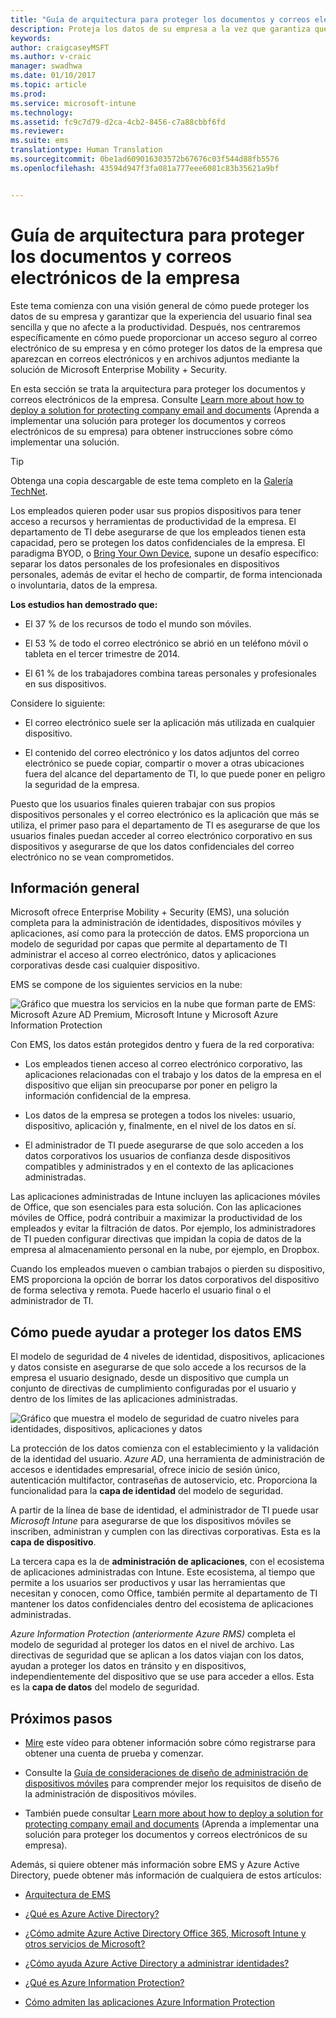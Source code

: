 ```yaml
---
title: "Guía de arquitectura para proteger los documentos y correos electrónicos de la empresa"
description: Proteja los datos de su empresa a la vez que garantiza que la experiencia del usuario final sea sencilla y que no afecte a la productividad.
keywords: 
author: craigcaseyMSFT
ms.author: v-craic
manager: swadhwa
ms.date: 01/10/2017
ms.topic: article
ms.prod: 
ms.service: microsoft-intune
ms.technology: 
ms.assetid: fc9c7d79-d2ca-4cb2-8456-c7a88cbbf6fd
ms.reviewer: 
ms.suite: ems
translationtype: Human Translation
ms.sourcegitcommit: 0be1ad609016303572b67676c03f544d88fb5576
ms.openlocfilehash: 43594d947f3fa081a777eee6081c83b35621a9bf


---
```


# <a name="architecture-guidance-for-protecting-company-email-and-documents"></a>Guía de arquitectura para proteger los documentos y correos electrónicos de la empresa
Este tema comienza con una visión general de cómo puede proteger los datos de su empresa y garantizar que la experiencia del usuario final sea sencilla y que no afecte a la productividad. Después, nos centraremos específicamente en cómo puede proporcionar un acceso seguro al correo electrónico de su empresa y en cómo proteger los datos de la empresa que aparezcan en correos electrónicos y en archivos adjuntos mediante la solución de Microsoft Enterprise Mobility + Security.

En esta sección se trata la arquitectura para proteger los documentos y correos electrónicos de la empresa. Consulte [Learn more about how to deploy a solution for protecting company email and documents](learn-how-to-deploy-a-solution-for-protecting-company-email-and-documents.md) (Aprenda a implementar una solución para proteger los documentos y correos electrónicos de su empresa) para obtener instrucciones sobre cómo implementar una solución.

> [!TIP]
> Obtenga una copia descargable de este tema completo en la [Galería TechNet](https://gallery.technet.microsoft.com/Managing-Access-and-Help-b7a05d0d/file/140056/1/Managing%20Access%20and%20Help%20Protect%20Corporate%20Email%20Data%20on%20Mobile%20Devices.pdf).

Los empleados quieren poder usar sus propios dispositivos para tener acceso a recursos y herramientas de productividad de la empresa. El departamento de TI debe asegurarse de que los empleados tienen esta capacidad, pero se protegen los datos confidenciales de la empresa. El paradigma BYOD, o [Bring Your Own Device](byod-design-considerations-guide.md), supone un desafío específico: separar los datos personales de los profesionales en dispositivos personales, además de evitar el hecho de compartir, de forma intencionada o involuntaria, datos de la empresa.

**Los estudios han demostrado que:**

-   El 37 % de los recursos de todo el mundo son móviles.

-   El 53 % de todo el correo electrónico se abrió en un teléfono móvil o tableta en el tercer trimestre de 2014.

-   El 61 % de los trabajadores combina tareas personales y profesionales en sus dispositivos.

Considere lo siguiente:

-   El correo electrónico suele ser la aplicación más utilizada en cualquier dispositivo.

-   El contenido del correo electrónico y los datos adjuntos del correo electrónico se puede copiar, compartir o mover a otras ubicaciones fuera del alcance del departamento de TI, lo que puede poner en peligro la seguridad de la empresa.

Puesto que los usuarios finales quieren trabajar con sus propios dispositivos personales y el correo electrónico es la aplicación que más se utiliza, el primer paso para el departamento de TI es asegurarse de que los usuarios finales puedan acceder al correo electrónico corporativo en sus dispositivos y asegurarse de que los datos confidenciales del correo electrónico no se vean comprometidos.

## <a name="overview"></a>Información general
Microsoft ofrece Enterprise Mobility + Security (EMS), una solución completa para la administración de identidades, dispositivos móviles y aplicaciones, así como para la protección de datos. EMS proporciona un modelo de seguridad por capas que permite al departamento de TI administrar el acceso al correo electrónico, datos y aplicaciones corporativas desde casi cualquier dispositivo.

EMS se compone de los siguientes servicios en la nube:

![Gráfico que muestra los servicios en la nube que forman parte de EMS: Microsoft Azure AD Premium, Microsoft Intune y Microsoft Azure Information Protection](./media/ProtectEmail/Enterprise-Mobility-Suite.png)

Con EMS, los datos están protegidos dentro y fuera de la red corporativa:

-   Los empleados tienen acceso al correo electrónico corporativo, las aplicaciones relacionadas con el trabajo y los datos de la empresa en el dispositivo que elijan sin preocuparse por poner en peligro la información confidencial de la empresa.

-   Los datos de la empresa se protegen a todos los niveles: usuario, dispositivo, aplicación y, finalmente, en el nivel de los datos en sí.

-   El administrador de TI puede asegurarse de que solo acceden a los datos corporativos los usuarios de confianza desde dispositivos compatibles y administrados y en el contexto de las aplicaciones administradas.

Las aplicaciones administradas de Intune incluyen las aplicaciones móviles de Office, que son esenciales para esta solución. Con las aplicaciones móviles de Office, podrá contribuir a maximizar la productividad de los empleados y evitar la filtración de datos. Por ejemplo, los administradores de TI pueden configurar directivas que impidan la copia de datos de la empresa al almacenamiento personal en la nube, por ejemplo, en Dropbox.

Cuando los empleados mueven o cambian trabajos o pierden su dispositivo, EMS proporciona la opción de borrar los datos corporativos del dispositivo de forma selectiva y remota. Puede hacerlo el usuario final o el administrador de TI.

## <a name="how-ems-can-help-protect-your-data"></a>Cómo puede ayudar a proteger los datos EMS
El modelo de seguridad de 4 niveles de identidad, dispositivos, aplicaciones y datos consiste en asegurarse de que solo accede a los recursos de la empresa el usuario designado, desde un dispositivo que cumpla un conjunto de directivas de cumplimiento configuradas por el usuario y dentro de los límites de las aplicaciones administradas.

![Gráfico que muestra el modelo de seguridad de cuatro niveles para identidades, dispositivos, aplicaciones y datos](./media/ProtectEmail/Protecting_your_data.png)

La protección de los datos comienza con el establecimiento y la validación de la identidad del usuario. *Azure AD*, una herramienta de administración de accesos e identidades empresarial, ofrece inicio de sesión único, autenticación multifactor, contraseñas de autoservicio, etc. Proporciona la funcionalidad para la **capa de identidad** del modelo de seguridad.

A partir de la línea de base de identidad, el administrador de TI puede usar *Microsoft Intune* para asegurarse de que los dispositivos móviles se inscriben, administran y cumplen con las directivas corporativas. Esta es la **capa de dispositivo**.

La tercera capa es la de **administración de aplicaciones**, con el ecosistema de aplicaciones administradas con Intune. Este ecosistema, al tiempo que permite a los usuarios ser productivos y usar las herramientas que necesitan y conocen, como Office, también permite al departamento de TI mantener los datos confidenciales dentro del ecosistema de aplicaciones administradas.

*Azure Information Protection (anteriormente Azure RMS)* completa el modelo de seguridad al proteger los datos en el nivel de archivo. Las directivas de seguridad que se aplican a los datos viajan con los datos, ayudan a proteger los datos en tránsito y en dispositivos, independientemente del dispositivo que se use para acceder a ellos. Esta es la **capa de datos** del modelo de seguridad.

## <a name="where-to-go-from-here"></a>Próximos pasos
- [Mire](https://www.youtube.com/watch?v=ltcZvm4VOFU) este vídeo para obtener información sobre cómo registrarse para obtener una cuenta de prueba y comenzar.

- Consulte la [Guía de consideraciones de diseño de administración de dispositivos móviles](mdm-design-considerations-guide.md) para comprender mejor los requisitos de diseño de la administración de dispositivos móviles.

- También puede consultar [Learn more about how to deploy a solution for protecting company email and documents](learn-how-to-deploy-a-solution-for-protecting-company-email-and-documents.md) (Aprenda a implementar una solución para proteger los documentos y correos electrónicos de su empresa).

Además, si quiere obtener más información sobre EMS y Azure Active Directory, puede obtener más información de cualquiera de estos artículos:
- [Arquitectura de EMS](https://azure.microsoft.com/documentation/infographics/enterprise-mobility/)

- [¿Qué es Azure Active Directory?](/active-directory/active-directory-whatis)

- [¿Cómo admite Azure Active Directory Office 365, Microsoft Intune y otros servicios de Microsoft?](/active-directory/active-directory-administer#what-is-an-azure-ad-tenant)

- [¿Cómo ayuda Azure Active Directory a administrar identidades?](/active-directory/active-directory-administer)

- [¿Qué es Azure Information Protection?](/information-protection/understand-explore/what-is-azure-rms)

- [Cómo admiten las aplicaciones Azure Information Protection](/information-protection/understand-explore/applications-support)



<!--HONumber=Jan17_HO2-->


